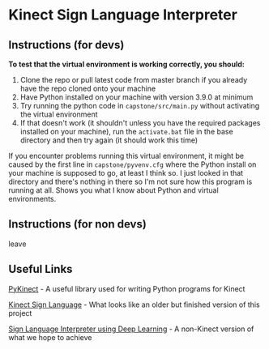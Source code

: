 # Kinect Sign Language Interpreter

## Instructions (for devs)
**To test that the virtual environment is working correctly, you should:**
1. Clone the repo or pull latest code from master branch if you already have the repo cloned onto your machine
2. Have Python installed on your machine with version 3.9.0 at minimum
3. Try running the python code in ```capstone/src/main.py``` without activating the virtual environment
4. If that doesn't work (it shouldn't unless you have the required packages installed on your machine), run the ```activate.bat``` file in the base directory and then try again (it should work this time)

If you encounter problems running this virtual environment, it might be caused by the first line in ```capstone/pyvenv.cfg``` where the Python install on your machine is supposed to go, at least I think so. I just looked in that directory and there's nothing in there so I'm not sure how this program is running at all. Shows you what I know about Python and virtual environments.

## Instructions (for non devs)
leave


## Useful Links
[PyKinect](https://github.com/Kinect/PyKinect2) - A useful library used for writing Python programs for Kinect

[Kinect Sign Language](https://github.com/sgpopov/kinect-sign-language) - What looks like an older but finished version of this project

[Sign Language Interpreter using Deep Learning](https://github.com/harshbg/Sign-Language-Interpreter-using-Deep-Learning) - A non-Kinect version of what we hope to achieve